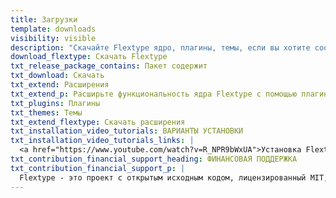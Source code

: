 ```yaml
---
title: Загрузки
template: downloads
visibility: visible
description: "Скачайте Flextype ядро, плагины, темы, если вы хотите сообщить об ошибке или внести свой вклад в идеи, вы можете использовать Flextype GitHub Issues"
download_flextype: Скачать Flextype
txt_release_package_contains: Пакет содержит
txt_download: Скачать
txt_extend: Расширения
txt_extend_p: Расширьте функциональность ядра Flextype c помощью плагинов, тем и других пакетов.
txt_plugins: Плагины
txt_themes: Темы
txt_extend_flextype: Скачать расширения
txt_installation_video_tutorials: ВАРИАНТЫ УСТАНОВКИ
txt_installation_video_tutorials_links: |
  <a href="https://www.youtube.com/watch?v=R_NPR9bWxUA">Установка Flextype Core</a> / <a href="https://www.youtube.com/watch?v=s5HEOmawFOA">Установка Flextype Website</a>
txt_contribution_financial_support_heading: ФИНАНСОВАЯ ПОДДЕРЖКА
txt_contribution_financial_support_p: |
  Flextype - это проект с открытым исходным кодом, лицензированный MIT, и он абсолютно бесплатный для использования. Однако объем усилий, необходимых для поддержания и развития новых возможностей проекта, не будут устойчивыми без надлежащей финансовой поддержки. Вы можете поддержать развитие проекта, будучи cпонсором: <a class="invert" href="https://www.patreon.com/awilum">Стать спонсором на Patreon.</a>, <a class="invert" href="//flextype.org/en/one-time-donation">Одноразовое пожертвование через PayPal, QIWI, Sberbank, Яндекс</a>
---
```


